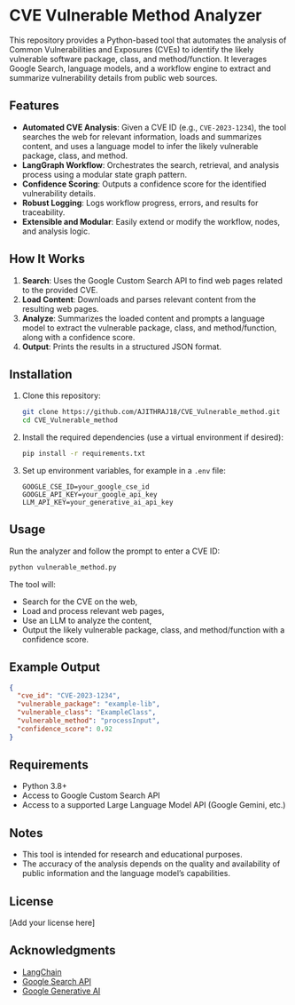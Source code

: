 # CVE Vulnerable Method Analyzer

This repository provides a Python-based tool that automates the analysis of Common Vulnerabilities and Exposures (CVEs) to identify the likely vulnerable software package, class, and method/function. It leverages Google Search, language models, and a workflow engine to extract and summarize vulnerability details from public web sources.

## Features

- **Automated CVE Analysis**: Given a CVE ID (e.g., `CVE-2023-1234`), the tool searches the web for relevant information, loads and summarizes content, and uses a language model to infer the likely vulnerable package, class, and method.
- **LangGraph Workflow**: Orchestrates the search, retrieval, and analysis process using a modular state graph pattern.
- **Confidence Scoring**: Outputs a confidence score for the identified vulnerability details.
- **Robust Logging**: Logs workflow progress, errors, and results for traceability.
- **Extensible and Modular**: Easily extend or modify the workflow, nodes, and analysis logic.

## How It Works

1. **Search**: Uses the Google Custom Search API to find web pages related to the provided CVE.
2. **Load Content**: Downloads and parses relevant content from the resulting web pages.
3. **Analyze**: Summarizes the loaded content and prompts a language model to extract the vulnerable package, class, and method/function, along with a confidence score.
4. **Output**: Prints the results in a structured JSON format.

## Installation

1. Clone this repository:
    ```sh
    git clone https://github.com/AJITHRAJ18/CVE_Vulnerable_method.git
    cd CVE_Vulnerable_method
    ```

2. Install the required dependencies (use a virtual environment if desired):
    ```sh
    pip install -r requirements.txt
    ```

3. Set up environment variables, for example in a `.env` file:
    ```
    GOOGLE_CSE_ID=your_google_cse_id
    GOOGLE_API_KEY=your_google_api_key
    LLM_API_KEY=your_generative_ai_api_key
    ```

## Usage

Run the analyzer and follow the prompt to enter a CVE ID:

```sh
python vulnerable_method.py
```

The tool will:
- Search for the CVE on the web,
- Load and process relevant web pages,
- Use an LLM to analyze the content,
- Output the likely vulnerable package, class, and method/function with a confidence score.

## Example Output

```json
{
  "cve_id": "CVE-2023-1234",
  "vulnerable_package": "example-lib",
  "vulnerable_class": "ExampleClass",
  "vulnerable_method": "processInput",
  "confidence_score": 0.92
}
```

## Requirements

- Python 3.8+
- Access to Google Custom Search API
- Access to a supported Large Language Model API (Google Gemini, etc.)

## Notes

- This tool is intended for research and educational purposes.
- The accuracy of the analysis depends on the quality and availability of public information and the language model’s capabilities.

## License

[Add your license here]

## Acknowledgments

- [LangChain](https://github.com/langchain-ai/langchain)
- [Google Search API](https://developers.google.com/custom-search/v1/overview)
- [Google Generative AI](https://ai.google.dev/)